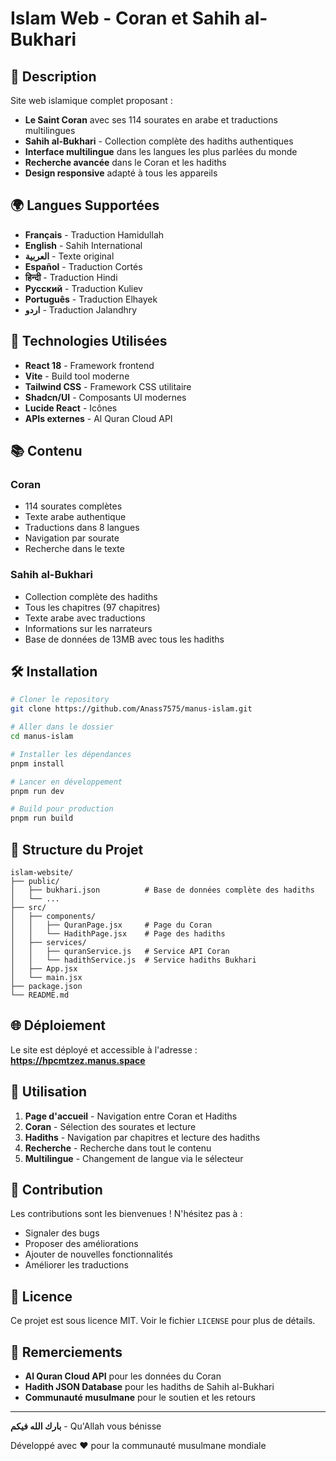 # Islam Web - Coran et Sahih al-Bukhari

## 🕌 Description

Site web islamique complet proposant :
- **Le Saint Coran** avec ses 114 sourates en arabe et traductions multilingues
- **Sahih al-Bukhari** - Collection complète des hadiths authentiques
- **Interface multilingue** dans les langues les plus parlées du monde
- **Recherche avancée** dans le Coran et les hadiths
- **Design responsive** adapté à tous les appareils

## 🌍 Langues Supportées

- **Français** - Traduction Hamidullah
- **English** - Sahih International
- **العربية** - Texte original
- **Español** - Traduction Cortés
- **हिन्दी** - Traduction Hindi
- **Русский** - Traduction Kuliev
- **Português** - Traduction Elhayek
- **اردو** - Traduction Jalandhry

## 🚀 Technologies Utilisées

- **React 18** - Framework frontend
- **Vite** - Build tool moderne
- **Tailwind CSS** - Framework CSS utilitaire
- **Shadcn/UI** - Composants UI modernes
- **Lucide React** - Icônes
- **APIs externes** - Al Quran Cloud API

## 📚 Contenu

### Coran
- 114 sourates complètes
- Texte arabe authentique
- Traductions dans 8 langues
- Navigation par sourate
- Recherche dans le texte

### Sahih al-Bukhari
- Collection complète des hadiths
- Tous les chapitres (97 chapitres)
- Texte arabe avec traductions
- Informations sur les narrateurs
- Base de données de 13MB avec tous les hadiths

## 🛠️ Installation

```bash
# Cloner le repository
git clone https://github.com/Anass7575/manus-islam.git

# Aller dans le dossier
cd manus-islam

# Installer les dépendances
pnpm install

# Lancer en développement
pnpm run dev

# Build pour production
pnpm run build
```

## 📁 Structure du Projet

```
islam-website/
├── public/
│   ├── bukhari.json          # Base de données complète des hadiths
│   └── ...
├── src/
│   ├── components/
│   │   ├── QuranPage.jsx     # Page du Coran
│   │   └── HadithPage.jsx    # Page des hadiths
│   ├── services/
│   │   ├── quranService.js   # Service API Coran
│   │   └── hadithService.js  # Service hadiths Bukhari
│   ├── App.jsx
│   └── main.jsx
├── package.json
└── README.md
```

## 🌐 Déploiement

Le site est déployé et accessible à l'adresse :
**https://hpcmtzez.manus.space**

## 📖 Utilisation

1. **Page d'accueil** - Navigation entre Coran et Hadiths
2. **Coran** - Sélection des sourates et lecture
3. **Hadiths** - Navigation par chapitres et lecture des hadiths
4. **Recherche** - Recherche dans tout le contenu
5. **Multilingue** - Changement de langue via le sélecteur

## 🤝 Contribution

Les contributions sont les bienvenues ! N'hésitez pas à :
- Signaler des bugs
- Proposer des améliorations
- Ajouter de nouvelles fonctionnalités
- Améliorer les traductions

## 📄 Licence

Ce projet est sous licence MIT. Voir le fichier `LICENSE` pour plus de détails.

## 🙏 Remerciements

- **Al Quran Cloud API** pour les données du Coran
- **Hadith JSON Database** pour les hadiths de Sahih al-Bukhari
- **Communauté musulmane** pour le soutien et les retours

---

**بارك الله فيكم** - Qu'Allah vous bénisse

Développé avec ❤️ pour la communauté musulmane mondiale

